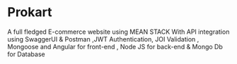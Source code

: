 # Prokart
A full fledged E-commerce website using MEAN STACK
With API integration using SwaggerUI & Postman ,JWT Authentication, JOI Validation , Mongoose and Angular for front-end , Node JS for back-end & Mongo Db for Database
